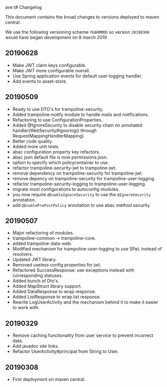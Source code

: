 ave t# Changelog

This document contains the broad changes to versions deployed to maven central.

We use the following versioning scheme `YEARMMDD` so version `20190308` would have began development on 8 march 2019.

## 20190628

- Make JWT claim keys configurable.
- Make JWT more configurable overall.
- Use Spring application events for default user-logging handler.
- Add events to asset-store.

## 20190509

- Ready to use DTO's for trampoline-security.
- Added trampoline-notify module to handle mails and notifications.
- Refactoring to use ConfigurationProperties.
- Added @IgnoreSecurity to disable security chain on annotated handler(WebSecurity#ignoring() through RequestMappingHandlerMapping).
- Better code quality.
- Added more unit tests.
- abac configuration property key refactors.
- abac json default file is now permissions.json.
- option to specify which policycontainer to use.
- refactor trampoline-security-jwt to trampoline-jwt.
- remove dependency on trampoline-security for trampoline-jwt.
- remove depency on trampoline-security for trampoline-user-logging.
- refactor trampoline-security-logging to trampoline-user-logging.
- migrate most configurations to autoconfig modules.
- you now require `@EnableIgnoreSecurity` to use the `@IgnoreSecurity` annotation.
- add `@EnablePrePostPolicy` annotation to use abac method security.

## 20190507

- Major refactoring of modules.
- trampoline-common -> trampoline-core.
- added trampoline-data-web.
- Modified mechanism for trampoline-user-logging to use SPeL instead of resolvers.
- Updated JWT library.
- Removed useless config properties for jwt.
- Refactored SuccessResponse: use exceptions instead with corresponding statuses.
- Added bunch of Dto's.
- Added MapStruct library support.
- Added DataResponse to wrap response.
- Added ListResponse to wrap list response.
- Rewrite LogUserActivity and the mechanism behind it to make it easier to work with.

## 20190329

- Remove caching functionality from user service to prevent incorrect data.
- Add javadoc site links.
- Refactor UserActivity#principal from String to User.

## 20190308

- First deployment on maven central.